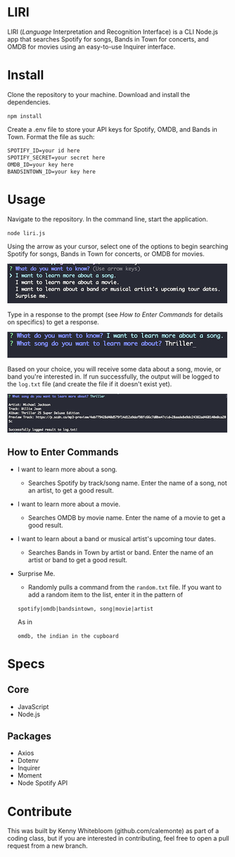 # LIRI
LIRI (_Language_ Interpretation and Recognition Interface) is a CLI Node.js app that searches Spotify for songs, Bands in Town for concerts, and OMDB for movies using an easy-to-use Inquirer interface.

# Install

Clone the repository to your machine. Download and install the dependencies.

`npm install`

Create a .env file to store your API keys for Spotify, OMDB, and Bands in Town. Format the file as such:

```
SPOTIFY_ID=your id here
SPOTIFY_SECRET=your secret here
OMDB_ID=your key here
BANDSINTOWN_ID=your key here
```

# Usage

Navigate to the repository. In the command line, start the application. 

`node liri.js`

Using the arrow as your cursor, select one of the options to begin searching Spotify for songs, Bands in Town for concerts, or OMDB for movies.

![Screenshot of LIRI intro prompt](/assets/first-liri-screen.png "First prompt when starting the LIRI app.")

Type in a response to the prompt (see _How to Enter Commands_ for details on specifics) to get a response.

![Screenshot of LIRI second prompt](/assets/second-liri-screen.png "Second prompt screen of the LIRI app.")

Based on your choice, you will receive some data about a song, movie, or band you're interested in. If run successfully, the output will be logged to the `log.txt` file (and create the file if it doesn't exist yet).

![Screenshot of LIRI results](/assets/third-liri-screen.png "Final screen of the LIRI app.")

## How to Enter Commands
- I want to learn more about a song.
    - Searches Spotify by track/song name. Enter the name of a song, not an artist, to get a good result.

- I want to learn more about a movie.
    - Searches OMDB by movie name. Enter the name of a movie to get a good result.

- I want to learn about a band or musical artist's upcoming tour dates.
    - Searches Bands in Town by artist or band. Enter the name of an artist or band to get a good result.

- Surprise Me.
    - Randomly pulls a command from the `random.txt` file. If you want to add a random item to the list, enter it in the pattern of 
    
    `spotify|omdb|bandsintown, song|movie|artist`
    
    As in 
    
    `omdb, the indian in the cupboard`

# Specs

## Core

- JavaScript
- Node.js

## Packages
- Axios
- Dotenv
- Inquirer
- Moment
- Node Spotify API

# Contribute

This was built by Kenny Whitebloom (github.com/calemonte) as part of a coding class, but if you are interested in contributing, feel free to open a pull request from a new branch.
